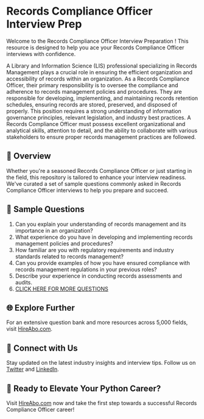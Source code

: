 # Records Compliance Officer Interview Prep

Welcome to the Records Compliance Officer Interview Preparation ! This resource is designed to help you ace your Records Compliance Officer interviews with confidence.

A Library and Information Science (LIS) professional specializing in Records Management plays a crucial role in ensuring the efficient organization and accessibility of records within an organization. As a Records Compliance Officer, their primary responsibility is to oversee the compliance and adherence to records management policies and procedures. They are responsible for developing, implementing, and maintaining records retention schedules, ensuring records are stored, preserved, and disposed of properly. This position requires a strong understanding of information governance principles, relevant legislation, and industry best practices. A Records Compliance Officer must possess excellent organizational and analytical skills, attention to detail, and the ability to collaborate with various stakeholders to ensure proper records management practices are followed.

## 🚀 Overview

Whether you're a seasoned Records Compliance Officer or just starting in the field, this repository is tailored to enhance your interview readiness. We've curated a set of sample questions commonly asked in Records Compliance Officer interviews to help you prepare and succeed.

## 📝 Sample Questions

1. Can you explain your understanding of records management and its importance in an organization?
2. What experience do you have in developing and implementing records management policies and procedures?
3. How familiar are you with regulatory requirements and industry standards related to records management?
4. Can you provide examples of how you have ensured compliance with records management regulations in your previous roles?
5. Describe your experience in conducting records assessments and audits.
6. [CLICK HERE FOR MORE QUESTIONS](https://hireabo.com/job/18_3_8/Records%20Compliance%20Officer)

## 🌐 Explore Further

For an extensive question bank and more resources across 5,000 fields, visit [HireAbo.com](https://www.hireabo.com).

## 📱 Connect with Us

Stay updated on the latest industry insights and interview tips. Follow us on [Twitter](https://twitter.com/hireabo) and [LinkedIn](https://www.linkedin.com/in/hire-abo-3609972a8/).

## 🚀 Ready to Elevate Your Python Career?

Visit [HireAbo.com](https://www.hireabo.com) now and take the first step towards a successful Records Compliance Officer career!